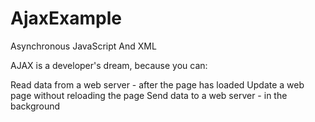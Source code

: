 # AjaxExample
 Asynchronous JavaScript And XML 
 
AJAX is a developer's dream, because you can:

Read data from a web server - after the page has loaded
Update a web page without reloading the page
Send data to a web server - in the background

